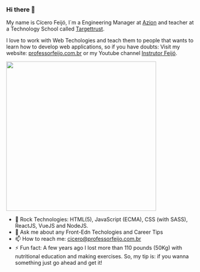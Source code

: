 ### Hi there 👋
My name is Cícero Feijó, I´m a Engineering Manager at [Azion](https://azion.com/) and teacher at a Technology School called [Targettrust](https://targettrust.com.br).

I love to work with Web Techologies and teach them to people that wants to learn how to develop web applications, so if you have doubts: Visit my website: [professorfeijo.com.br](https://professorfeijo.com.br) or my Youtube channel [Instrutor Feijó](https://www.youtube.com/c/InstrutorFeij%C3%B3).

<img src="https://github-readme-stats.vercel.app/api?username=csfeijo&show_icons=true&theme=merko" width="400">

- 🤟 Rock Technologies: HTML(5), JavaScript (ECMA), CSS (with SASS), ReactJS, VueJS and NodeJS.
- 💬 Ask me about any Front-Edn Techologies and Career Tips
- 📫 How to reach me: cicero@professorfeijo.com.br
- ⚡ Fun fact: A few years ago I lost more than 110 pounds (50Kg) with nutritional education and making exercises. So, my tip is: if you wanna something just go ahead and get it!

